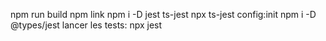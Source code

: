npm run build
npm link
npm i -D jest ts-jest
npx ts-jest config:init
npm i -D @types/jest
lancer les tests: npx jest